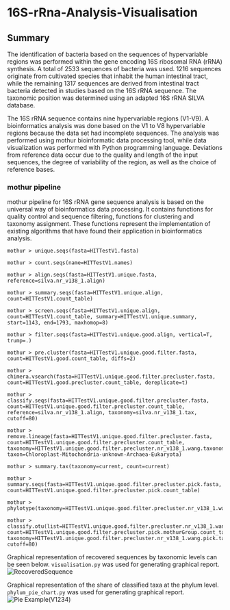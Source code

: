 # 16S-rRna-Analysis-Visualisation

## Summary
The identification of bacteria based on the sequences of hypervariable regions was performed within the gene encoding 16S ribosomal RNA (rRNA) synthesis. 
A total of 2533 sequences of bacteria was used. 1216 sequences originate from cultivated species that inhabit the human intestinal tract, while the remaining 1317 sequences are derived from intestinal tract bacteria detected in studies based on the 16S rRNA sequence. The taxonomic position was determined using an adapted 16S rRNA SILVA database. 

The 16S rRNA sequence contains nine hypervariable regions (V1-V9).  A bioinformatics analysis was done based on the V1 to V8 hypervariable regions because the data set had incomplete sequences.
The analysis was performed using mothur bioinformatic data processing tool, while data visualization was performed with Python programming language. 
Deviations from reference data occur due to the quality and length of the input sequences, the degree of variability of the region, as well as the choice of reference bases.

### mothur pipeline

mothur pipeline for 16S rRNA gene sequence analysis is based on the universal way of bioinformatics data processing. It contains functions for quality control and sequence filtering, functions for clustering and taxonomy assignment. These functions represent the implementation of existing algorithms that have found their application in bioinformatics analysis.

```
mothur > unique.seqs(fasta=HITTestV1.fasta)

mothur > count.seqs(name=HITTestV1.names)

mothur > align.seqs(fasta=HITTestV1.unique.fasta, reference=silva.nr_v138_1.align)

mothur > summary.seqs(fasta=HITTestV1.unique.align, count=HITTestV1.count_table)

mothur > screen.seqs(fasta=HITTestV1.unique.align, count=HITTestV1.count_table, summary=HITTestV1.unique.summary, start=1143, end=1793, maxhomop=8)

mothur > filter.seqs(fasta=HITTestV1.unique.good.align, vertical=T, trump=.)

mothur > pre.cluster(fasta=HITTestV1.unique.good.filter.fasta, count=HITTestV1.good.count_table, diffs=2)

mothur > chimera.vsearch(fasta=HITTestV1.unique.good.filter.precluster.fasta, count=HITTestV1.good.precluster.count_table, dereplicate=t) 

mothur > classify.seqs(fasta=HITTestV1.unique.good.filter.precluster.fasta, count=HITTestV1.unique.good.filter.precluster.count_table, reference=silva.nr_v138_1.align, taxonomy=silva.nr_v138_1.tax, cutoff=80)

mothur > remove.lineage(fasta=HITTestV1.unique.good.filter.precluster.fasta, count=HITTestV1.unique.good.filter.precluster.count_table, taxonomy=HITTestV1.unique.good.filter.precluster.nr_v138_1.wang.taxonomy, taxon=Chloroplast-Mitochondria-unknown-Archaea-Eukaryota)

mothur > summary.tax(taxonomy=current, count=current)

mothur > summary.seqs(fasta=HITTestV1.unique.good.filter.precluster.pick.fasta, count=HITTestV1.unique.good.filter.precluster.pick.count_table)

mothur > phylotype(taxonomy=HITTestV1.unique.good.filter.precluster.nr_v138_1.wang.pick.taxonomy) 

mothur > classify.otu(list=HITTestV1.unique.good.filter.precluster.nr_v138_1.wang.pick.tx.list, count=HITTestV1.unique.good.filter.precluster.pick.mothurGroup.count_table, taxonomy=HITTestV1.unique.good.filter.precluster.nr_v138_1.wang.pick.taxonomy, cutoff=80) 
```


Graphical representation of recovered sequences by taxonomic levels can be seen below. `visualisation.py` was used for generating graphical report. 
![RecoveredSequence](https://user-images.githubusercontent.com/91345686/161155200-8da64874-c6b1-4d79-8a66-3b872bf87b91.png)

Graphical representation of the share of classified taxa at the phylum level. `phylum_pie_chart.py` was used for generating graphical report.
![Pie Example(V1234)](https://user-images.githubusercontent.com/91345686/161162580-d522f0ea-1fbe-480f-b6d1-daa14c960621.png)

